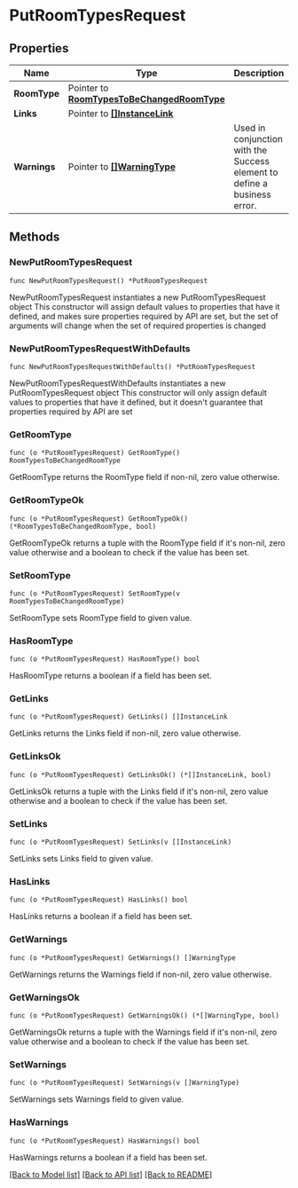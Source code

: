# PutRoomTypesRequest

## Properties

Name | Type | Description | Notes
------------ | ------------- | ------------- | -------------
**RoomType** | Pointer to [**RoomTypesToBeChangedRoomType**](RoomTypesToBeChangedRoomType.md) |  | [optional] 
**Links** | Pointer to [**[]InstanceLink**](InstanceLink.md) |  | [optional] 
**Warnings** | Pointer to [**[]WarningType**](WarningType.md) | Used in conjunction with the Success element to define a business error. | [optional] 

## Methods

### NewPutRoomTypesRequest

`func NewPutRoomTypesRequest() *PutRoomTypesRequest`

NewPutRoomTypesRequest instantiates a new PutRoomTypesRequest object
This constructor will assign default values to properties that have it defined,
and makes sure properties required by API are set, but the set of arguments
will change when the set of required properties is changed

### NewPutRoomTypesRequestWithDefaults

`func NewPutRoomTypesRequestWithDefaults() *PutRoomTypesRequest`

NewPutRoomTypesRequestWithDefaults instantiates a new PutRoomTypesRequest object
This constructor will only assign default values to properties that have it defined,
but it doesn't guarantee that properties required by API are set

### GetRoomType

`func (o *PutRoomTypesRequest) GetRoomType() RoomTypesToBeChangedRoomType`

GetRoomType returns the RoomType field if non-nil, zero value otherwise.

### GetRoomTypeOk

`func (o *PutRoomTypesRequest) GetRoomTypeOk() (*RoomTypesToBeChangedRoomType, bool)`

GetRoomTypeOk returns a tuple with the RoomType field if it's non-nil, zero value otherwise
and a boolean to check if the value has been set.

### SetRoomType

`func (o *PutRoomTypesRequest) SetRoomType(v RoomTypesToBeChangedRoomType)`

SetRoomType sets RoomType field to given value.

### HasRoomType

`func (o *PutRoomTypesRequest) HasRoomType() bool`

HasRoomType returns a boolean if a field has been set.

### GetLinks

`func (o *PutRoomTypesRequest) GetLinks() []InstanceLink`

GetLinks returns the Links field if non-nil, zero value otherwise.

### GetLinksOk

`func (o *PutRoomTypesRequest) GetLinksOk() (*[]InstanceLink, bool)`

GetLinksOk returns a tuple with the Links field if it's non-nil, zero value otherwise
and a boolean to check if the value has been set.

### SetLinks

`func (o *PutRoomTypesRequest) SetLinks(v []InstanceLink)`

SetLinks sets Links field to given value.

### HasLinks

`func (o *PutRoomTypesRequest) HasLinks() bool`

HasLinks returns a boolean if a field has been set.

### GetWarnings

`func (o *PutRoomTypesRequest) GetWarnings() []WarningType`

GetWarnings returns the Warnings field if non-nil, zero value otherwise.

### GetWarningsOk

`func (o *PutRoomTypesRequest) GetWarningsOk() (*[]WarningType, bool)`

GetWarningsOk returns a tuple with the Warnings field if it's non-nil, zero value otherwise
and a boolean to check if the value has been set.

### SetWarnings

`func (o *PutRoomTypesRequest) SetWarnings(v []WarningType)`

SetWarnings sets Warnings field to given value.

### HasWarnings

`func (o *PutRoomTypesRequest) HasWarnings() bool`

HasWarnings returns a boolean if a field has been set.


[[Back to Model list]](../README.md#documentation-for-models) [[Back to API list]](../README.md#documentation-for-api-endpoints) [[Back to README]](../README.md)


